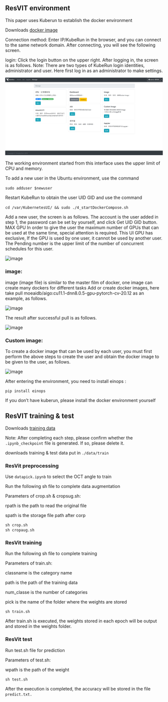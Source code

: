 ## ResVIT environment

This paper uses Kuberun to establish the docker environment

Downloads [docker image](https://hub.docker.com/layers/moeaidb/aigo/cu11.1-dnn8.0.5-gpu-pytorch-20.12/images/sha256-d8e407d9e7c4d80434c2957de892f127761dee0be1406c79150f96ef3bdc14b1?context=explore)

Connection method:
Enter IP/KubeRun in the browser, and you can connect to the same network domain. After connecting, you will see the following screen.


login:
Click the login button on the upper right. After logging in, the screen is as follows.
Note: There are two types of KubeRun login identities, administrator and user. Here first log in as an administrator to make settings.

![image](https://github.com/fjcu-ee-islab/ResViT/blob/main/ResViT/kuberun/login.png)

The working environment started from this interface uses the upper limit of CPU and memory.

To add a new user in the Ubuntu environment, use the command 

```sudo adduser $newuser```

Restart KubeRun to obtain the user UID GID and use the command 

```cd /var/KubernetesUI/ && sudo ./4_startDockerCompose.sh```

Add a new user, the screen is as follows. The account is the user added in step 1, the password can be set by yourself, and click Get UID
GID button.
MAX GPU In order to give the user the maximum number of GPUs that can be used at the same time, special attention is required. This UI GPU has
exclusive,
If the GPU is used by one user, it cannot be used by another user.
The Pending number is the upper limit of the number of concurrent schedules for this user.

![image](https://github.com/fjcu-ee-islab/ResViT/blob/main/ResViT/kuberun/adduser.png)

### image:

image (image file) is similar to the master film of docker, one image can create many dockers for different tasks
Add or create docker images, here take pull moeaidb/aigo:cu11.1-dnn8.0.5-gpu-pytorch-cv-20.12 as an example, as follows.

![image](https://github.com/fjcu-ee-islab/ResViT/blob/main/ResViT/kuberun/pullimage.png)

The result after successful pull is as follows.

![image](https://github.com/fjcu-ee-islab/ResViT/blob/main/ResViT/kuberun/pulldone.png)

### Custom image:

To create a docker image that can be used by each user, you must first perform the above steps to create the user and obtain the docker image to be given to the user, as follows.

![image](https://github.com/fjcu-ee-islab/ResViT/blob/main/ResViT/kuberun/custom.png)

After entering the environment, you need to install einops :
```
pip install einops
```

If you don’t have kuberun, please install the docker environment yourself

## ResVIT training & test

Downloads [training data](https://140.136.147.168:3146/sharing/50RvXHoWK)

Note: After completing each step, please confirm whether the ```.ipynb_checkpoint``` file is generated. If so, please delete it.

downloads training & test data put in ```./data/train```

### ResVit preprocessing

Use ```datapick.ipynb``` to select the OCT angle to train 

Run the following sh file to complete data augmentation

Parameters of crop.sh & cropsug.sh: 

rpath is the path to read the original file

spath is the storage file path after corp
                       
```
sh crop.sh
sh cropaug.sh
```
### ResVit training

Run the following sh file to complete training

Parameters of train.sh:

classname is the category name

path is the path of the training data 

num_classe is the number of categories

pick is the name of the folder where the weights are stored
```
sh train.sh
```

After train.sh is executed, the weights stored in each epoch will be output and stored in the weights folder.
### ResVit test

Run test.sh file for prediction

Parameters of test.sh:

wpath is the path of the weight

```
sh test.sh
```

After the execution is completed, the accuracy will be stored in the file ```predict.txt.```
